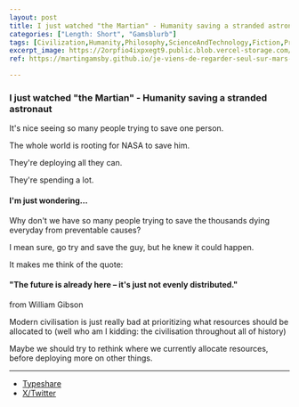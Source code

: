 ```yaml
---
layout: post
title: I just watched "the Martian" - Humanity saving a stranded astronaut
categories: ["Length: Short", "Gamsblurb"]
tags: [Civilization,Humanity,Philosophy,ScienceAndTechnology,Fiction,Priorities,Gamsblurb]
excerpt_image: https://2orpfio4ixpxegt9.public.blob.vercel-storage.com/post/cm1qpz8ng0006jw0c3ae8tpv8/images/9903cd0f-aadc-43dc-b7f3-2b5872741cf7-G3Wu2JPY3f6jhsvGAemWQ3NGkOoMyE.jfif
ref: https://martingamsby.github.io/je-viens-de-regarder-seul-sur-mars-lhumanite-a-la-rescousse-dun-astronaute

---
```


### **I just watched "the Martian" - Humanity saving a stranded astronaut**



It's nice seeing so many people trying to save one person.

The whole world is rooting for NASA to save him.

They're deploying all they can.

They're spending a lot.

#### I'm just wondering...

Why don't we have so many people trying to save the thousands dying everyday from preventable causes?

I mean sure, go try and save the guy, but he knew it could happen.

It makes me think of the quote:
#### "The future is already here – it's just not evenly distributed." 
from  William Gibson

Modern civilisation is just really bad at prioritizing what resources should be allocated to (well who am I kidding: the civilisation throughout all of history) 

Maybe we should try to rethink where we currently allocate resources, before deploying more on other things.

---

- [Typeshare](https://typeshare.co/martingamsby/posts/i-just-watched-the-martian-humanity-saving-a-stranded-astronaut)
- [X/Twitter](https://x.com/Martin_Gamsby/status/1841174558306718172)

